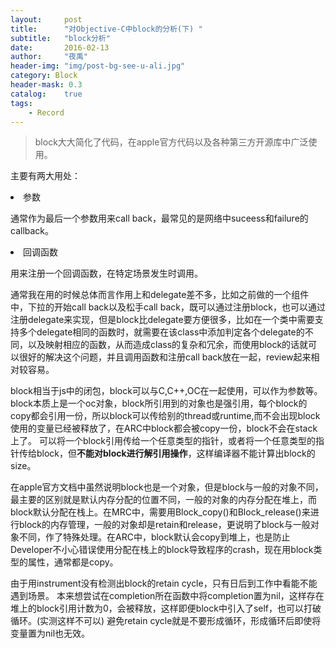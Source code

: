 ```yaml
---
layout:     post
title:      "对Objective-C中block的分析(下) "
subtitle:   "block分析"
date:       2016-02-13
author:     "夜禹"
header-img: "img/post-bg-see-u-ali.jpg"
category: Block
header-mask: 0.3
catalog:    true
tags:
    - Record
---
```


> block大大简化了代码，在apple官方代码以及各种第三方开源库中广泛使用。<br />

主要有两大用处：
<p><li>参数</li></p>
通常作为最后一个参数用来call back，最常见的是网络中suceess和failure的callback。

<p><li>回调函数</li></p>
用来注册一个回调函数，在特定场景发生时调用。

通常我在用的时候总体而言作用上和delegate差不多，比如之前做的一个组件中，下拉的开始call back以及松手call back，既可以通过注册block，也可以通过注册delegate来实现，但是block比delegate要方便很多，比如在一个类中需要支持多个delegate相同的函数时，就需要在该class中添加判定各个delegate的不同，以及映射相应的函数，从而造成class的复杂和冗余，而使用block的话就可以很好的解决这个问题，并且调用函数和注册call back放在一起，review起来相对较容易。


block相当于js中的闭包，block可以与C,C++,OC在一起使用，可以作为参数等。
block本质上是一个oc对象，block所引用到的对象也是强引用，每个block的copy都会引用一份，所以block可以传给别的thread或runtime,而不会出现block使用的变量已经被释放了，在ARC中block都会被copy一份，block不会在stack上了。
可以将一个block引用传给一个任意类型的指针，或者将一个任意类型的指针传给block，但<strong>不能对block进行解引用操作</strong>，这样编译器不能计算出block的size。

在apple官方文档中虽然说明block也是一个对象，但是block与一般的对象不同，最主要的区别就是默认内存分配的位置不同，一般的对象的内存分配在堆上，而block默认分配在栈上。在MRC中，需要用Block_copy()和Block_release()来进行block的内存管理，一般的对象却是retain和release，更说明了block与一般对象不同，作了特殊处理。在ARC中，block默认会copy到堆上，也是防止Developer不小心错误使用分配在栈上的block导致程序的crash，现在用block类型的属性，通常都是copy。


由于用instrument没有检测出block的retain cycle，只有日后到工作中看能不能遇到场景。
本来想尝试在completion所在函数中将completion置为nil，这样存在堆上的block引用计数为0，会被释放，这样即便block中引入了self，也可以打破循环。(实测这样不可以)
避免retain cycle就是不要形成循环，形成循环后即使将变量置为nil也无效。
